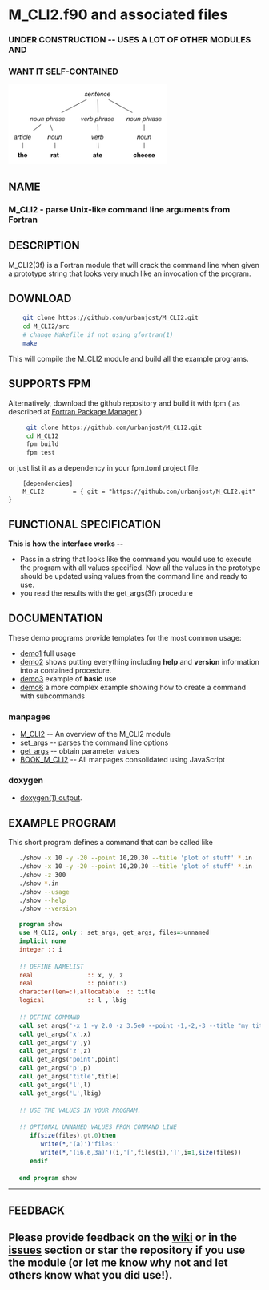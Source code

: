 # M_CLI2.f90 and associated files

### UNDER CONSTRUCTION -- USES A LOT OF OTHER MODULES AND
### WANT IT SELF-CONTAINED

![parse](docs/images/parse.png)

## NAME

### M_CLI2 - parse Unix-like command line arguments from Fortran

## DESCRIPTION

   M_CLI2(3f) is a Fortran module that will crack the command line when
   given a prototype string that looks very much like an
   invocation of the program. 

## DOWNLOAD
   ```bash
       git clone https://github.com/urbanjost/M_CLI2.git
       cd M_CLI2/src
       # change Makefile if not using gfortran(1)
       make
   ```
   This will compile the M_CLI2 module and build all the example programs.

## SUPPORTS FPM

   Alternatively, download the github repository and build it with 
   fpm ( as described at [Fortran Package Manager](https://github.com/fortran-lang/fpm) )
   
   ```bash
        git clone https://github.com/urbanjost/M_CLI2.git
        cd M_CLI2
        fpm build
        fpm test
   ```
   
   or just list it as a dependency in your fpm.toml project file.
   
        [dependencies]
        M_CLI2        = { git = "https://github.com/urbanjost/M_CLI2.git" }

## FUNCTIONAL SPECIFICATION

**This is how the interface works --**
   
* Pass in a string that looks like the command you would use to execute the program with all values specified.
  Now all the values in the prototype should be updated using values from the command line and ready to use.
* you read the results with the get_args(3f) procedure
   

## DOCUMENTATION
These demo programs provide templates for the most common usage:
   
- [demo1](PROGRAMS/demo1/demo1.f90) full usage 
- [demo2](PROGRAMS/demo2/demo2.f90) shows putting everything including **help** and **version** information into a contained procedure.
- [demo3](PROGRAMS/demo3/demo3.f90) example of **basic** use 
- [demo6](PROGRAMS/demo6/demo6.f90) a more complex example showing how to create a command with subcommands

### manpages
- [M_CLI2](https://urbanjost.github.io/M_CLI2/M_CLI2.3m_cli2.html)  -- An overview of the M_CLI2 module
- [set_args](https://urbanjost.github.io/M_CLI2/set_args.3m_cli2.html)  -- parses the command line options
- [get_args](https://urbanjost.github.io/M_CLI2/get_args.3m_cli2.html)  -- obtain parameter values
- [BOOK_M_CLI2](https://urbanjost.github.io/M_CLI2/BOOK_M_CLI2.html) -- All manpages consolidated using JavaScript

### doxygen

- [doxygen(1) output](https://urbanjost.github.io/M_CLI2/doxygen_out/html/index.html).

## EXAMPLE PROGRAM
   
This short program defines a command that can be called like
   
```bash
   ./show -x 10 -y -20 --point 10,20,30 --title 'plot of stuff' *.in
   ./show -x 10 -y -20 --point 10,20,30 --title 'plot of stuff' *.in
   ./show -z 300
   ./show *.in
   ./show --usage
   ./show --help
   ./show --version
```

```fortran
   program show
   use M_CLI2, only : set_args, get_args, files=>unnamed
   implicit none
   integer :: i
   
   !! DEFINE NAMELIST
   real               :: x, y, z  
   real               :: point(3) 
   character(len=:),allocatable  :: title   
   logical            :: l , lbig
   
   !! DEFINE COMMAND
   call set_args('-x 1 -y 2.0 -z 3.5e0 --point -1,-2,-3 --title "my title" -l F ')
   call get_args('x',x)
   call get_args('y',y)
   call get_args('z',z)
   call get_args('point',point)
   call get_args('p',p)
   call get_args('title',title)
   call get_args('l',l)
   call get_args('L',lbig)
   
   !! USE THE VALUES IN YOUR PROGRAM.
   
   !! OPTIONAL UNNAMED VALUES FROM COMMAND LINE
      if(size(files).gt.0)then
         write(*,'(a)')'files:'
         write(*,'(i6.6,3a)')(i,'[',files(i),']',i=1,size(files))
      endif
   
   end program show
```

-------
## FEEDBACK
   
   Please provide feedback on the
   [wiki](https://github.com/urbanjost/M_CLI2/wiki) or in the
   [__issues__](https://github.com/urbanjost/M_CLI2/issues)
   section or star the repository if you use the module (or let me know
   why not and let others know what you did use!).
-------

